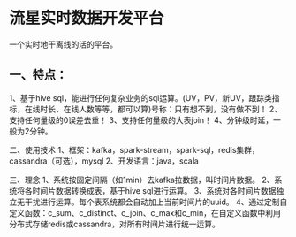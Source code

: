 # 流星实时数据开发平台
一个实时地干离线的活的平台。

## 一、特点：
1、基于hive sql，能进行任何复杂业务的sql运算。(UV，PV，新UV，跟踪类指标，在线时长、在线人数等等，都可以算)号称：只有想不到，没有做不到！
2、支持任何量级的0误差去重！
3、支持任何量级的大表join！
4、分钟级时延，一般为2分钟。

二、使用技术
1、框架：kafka，spark-stream，spark-sql，redis集群，cassandra（可选），mysql
2、开发语言：java，scala

三、理念
1、系统按固定间隔（如1min）去kafka拉数据，叫时间片数据。
2、系统将各时间片数据转换成表，基于hive sql进行运算。
3、系统对各时间片数据独立无干扰进行运算。每个表系统都会自动加上当前时间片的uuid。
4、通过定制自定义函数：c_sum、c_distinct、c_join、c_max和c_min，在自定义函数中利用分布式存储redis或cassandra，对所有时间片进行统一运算。
